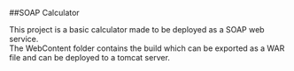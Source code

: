 ##SOAP Calculator

This project is a basic calculator made to be deployed as a SOAP web service.<br>
The WebContent folder contains the build which can be exported as a WAR file and can be deployed to a tomcat server.